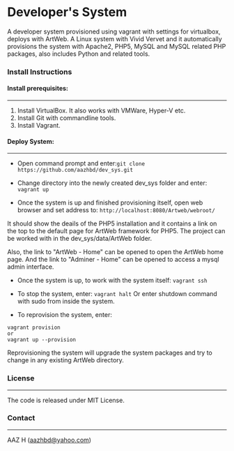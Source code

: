 # Developer's System

A developer system provisioned using vagrant with settings for virtualbox, deploys with ArtWeb. A Linux system with Vivid Vervet and it automatically provisions the system with Apache2, PHP5, MySQL and MySQL related PHP packages, also includes Python and related tools.

### Install Instructions

#### Install prerequisites:
---------------------------

1. Install VirtualBox. It also works with VMWare, Hyper-V etc.
2. Install Git with commandline tools.
3. Install Vagrant.

#### Deploy System:
-------------------

- Open command prompt and enter:``` git clone https://github.com/aazhbd/dev_sys.git ```

- Change directory into the newly created dev_sys folder and enter: ``` vagrant up ```

- Once the system is up and finished provisioning itself, open web browser and set address to: ``` http://localhost:8080/Artweb/webroot/ ```

It should show the deails of the PHP5 installation and it contains a link on the top to the default page for ArtWeb framework for PHP5. The project can be worked with in the dev_sys/data/ArtWeb folder.

Also, the link to "ArtWeb - Home" can be opened to open the ArtWeb home page.
And the link to "Adminer - Home" can be opened to access a mysql admin interface.

- Once the system is up, to work with the system itself: ``` vagrant ssh ```

- To stop the system, enter: ``` vagrant halt ```
Or enter shutdown command with sudo from inside the system.

- To reprovision the system, enter:
```
vagrant provision
or
vagrant up --provision
```
Reprovisioning the system will upgrade the system packages and try to change in any existing ArtWeb directory.


### License
-----------

The code is released under MIT License.


### Contact
-----------

AAZ H (aazhbd@yahoo.com)
